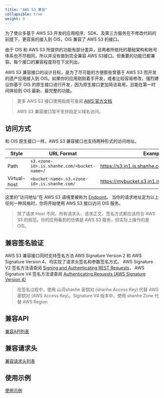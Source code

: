 ```yaml
---
title: "AWS S3 兼容"
collapsible: true
weight: 9
---
```



为了使众多基于 AWS S3 开发的应用程序、SDK、及第三方服务在不修改代码的前提下，更容易的接入到 OIS，OIS 兼容了 AWS S3 的接口。

由于 OIS 和 AWS S3 所提供的功能有部分差异，且两者所依托的基础架构和账号体系也不尽相同，所以并没有做到完全兼容 AWS S3接口。但重要的功能已都兼容。每个接口的兼容程度将在下文列出。

AWS S3 兼容接口的设计目标，是为了尽可能的方便那些曾基于 AWS S3 而开发的遗产应用接入到 OIS。如果你的应用刚刚着手开发，或者比较容易修改，强烈建议你基于 OIS 的原生接口进行开发，因为原生接口更加简洁易用，且能在第一时间体验到 OIS 最新、最完整的功能。

> 更多 AWS S3 接口使用指南可查阅 [AWS 官方文档](http://docs.aws.amazon.com/AmazonS3/latest/API/Welcome.html)
>
> AWS S3 兼容接口暂不支持自定义域名访问。


## 访问方式

和 OIS 原生接口一样，AWS S3 兼容接口也支持两种形式的访问地址。

| Style | URL Format | Example |
| --- | --- | --- |
| Path | `s3.<zone-id>.is.shanhe.com/<bucket-name>/` | https://s3.jn1.is.shanhe.com/mybucket/mykey |
| Virtual-host | `<bucket-name>.s3.<zone-id>.is.shanhe.com/` | https://mybucket.s3.jn1.is.shanhe.com/mykey |

这里的”访问地址”在 AWS S3 语境里被称为 [Endpoint](http://docs.aws.amazon.com/general/latest/gr/rande.html#s3_region)。 当你的请求地址定为以上任何一种风格时，你将开始使用 AWS S3 接口访问 OIS 服务。

> 除了请求 Host 不同，所有请求头、请求正文、签名方式都应该符合 AWS S3 的规范。你的应用看到的仿佛是 AWS S3 服务，但实际上操作的是 OIS。


## 兼容签名验证

AWS S3 兼容接口同时支持签名方法 AWS Signature Version 2 和 AWS Signature Version 4，均实现了请求头签名和参数签名方式。 AWS Signature V2 签名方法请查阅 [Signing and Authenticating REST Requests](http://docs.aws.amazon.com/AmazonS3/latest/dev/RESTAuthentication.html)， AWS Signature V4 签名方法请查阅 [Authenticating Requests (AWS Signature Version 4)](http://docs.aws.amazon.com/AmazonS3/latest/API/sig-v4-authenticating-requests.html)

> 在签名过程中，使用 山河shanhe 密钥对 (shanhe Access Key) 代替 AWS 密钥对 (AWS Access Key)。Signature V4 版本中，使用 shanhe Zone 代替 AWS Region


## 兼容API

[兼容API列表](compatible_apis/)

## 兼容请求头

[兼容请求头列表](compatible_headers/)

## 使用示例

[使用示例](examples/)
